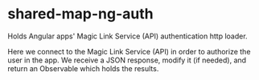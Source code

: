 # shared-map-ng-auth

Holds Angular apps' Magic Link Service (API) authentication http loader.

Here we connect to the Magic Link Service (API) in order to authorize the user in the app.
We receive a JSON response, modify it (if needed), and return an Observable which holds the results.
